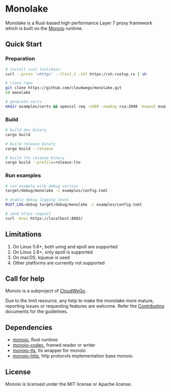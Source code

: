 # Monolake

Monolake is a Rust-based high performance Layer 7 proxy framework which is built on the [Monoio](https://github.com/bytedance/monoio) runtime.

## Quick Start

### Preparation

```bash
# install rust toolchain
curl --proto '=https' --tlsv1.2 -sSf https://sh.rustup.rs | sh

# clone repo
git clone https://github.com/cloudwego/monolake.git
cd monolake

# generate certs
mkdir examples/certs && openssl req -x509 -newkey rsa:2048 -keyout examples/certs/key.pem -out examples/certs/cert.pem -sha256 -days 365 -nodes -subj "/CN=monolake.cloudwego.io"
```

### Build

```bash
# build dev binary
cargo build

# build release binary
cargo build --release

# build lto release binary
cargo build --profile=release-lto
```

### Run examples

```bash
# run example with debug version
target/debug/monolake -c examples/config.toml

# enable debug logging level
RUST_LOG=debug target/debug/monolake -c examples/config.toml

# send https request
curl -kvvv https://localhost:8082/
```

## Limitations

1. On Linux 5.6+, both uring and epoll are supported
2. On Linux 2.6+, only epoll is supported
3. On macOS, kqueue is used
4. Other platforms are currently not supported

## Call for help

Monoio is a subproject of [CloudWeGo](https://www.cloudwego.io).

Due to the limit resource, any help to make the monolake more mature, reporting issues or  requesting features are welcome. Refer the [Contributing](./CONTRIBUTING.md) documents for the guidelines.

## Dependencies

- [monoio](https://github.com/bytedance/monoio), Rust runtime
- [monoio-codec](https://github.com/monoio-rs/monoio-codec), framed reader or writer
- [monoio-tls](https://github.com/monoio-rs/monoio-tls), tls wrapper for monoio
- [monoio-http](https://github.com/monoio-rs/monoio-http), http protocols implementation base monoio

## License

Monoio is licensed under the MIT license or Apache license.